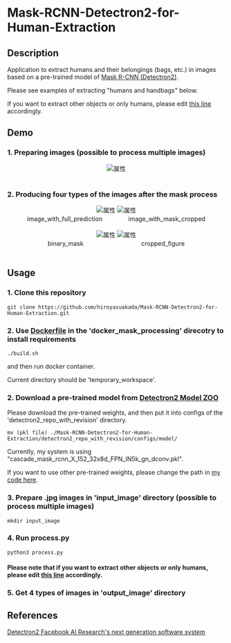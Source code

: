 # Mask-RCNN-Detectron2-for-Human-Extraction

## Description

Application to extract humans and their belongings (bags, etc.) in images based on a pre-trained model of [Mask R-CNN (Detectron2)](https://github.com/facebookresearch/detectron2). 

Please see examples of extracting "humans and handbags" below.

If you want to extract other objects or only humans, please edit [this line](https://github.com/hiroyasuakada/Mask-RCNN-Detectron2-for-Object-Extraction/blob/44d9d90fd9ff50df769c11bfe06a6ce15afd5bef/detectron2_repo_with_revision/detectron2/utils/visualizer.py#L623) accordingly.

## Demo

### 1. Preparing images (possible to process multiple images)

<div align="center">
<img src="https://github.com/hiroyasuakada/mask-processing/blob/master/demo/input_image/test_input.jpg" alt="属性" title="タイトル">
</div>

<br>

### 2. Producing four types of the images after the mask process
 
<div align="center">
<img src="https://github.com/hiroyasuakada/mask-processing/blob/master/demo/output_image/image_with_full_prediction/test_output.jpg" alt="属性">
<img src="https://github.com/hiroyasuakada/mask-processing/blob/master/demo/output_image/image_with_mask_cropped/test_output.jpg" alt="属性">
<div align="center">
image_with_full_prediction　　 　　image_with_mask_cropped
</div>

<br>

<img src="https://github.com/hiroyasuakada/mask-processing/blob/master/demo/output_image/cropped_figure/test_output.jpg" alt="属性">
<img src="https://github.com/hiroyasuakada/mask-processing/blob/master/demo/output_image/binary_mask/test_output.jpg" alt="属性">
<div align="center">
binary_mask　　　　　　 　　 　cropped_figure
</div>

</div>

<br>

## Usage

### 1. Clone this repository

    git clone https://github.com/hiroyasuakada/Mask-RCNN-Detectron2-for-Human-Extraction.git

### 2. Use [Dockerfile](<https://github.com/hiroyasuakada/mask-processing/tree/master/docker_mask_processing/>) in the 'docker_mask_processing' direcotry to install requirements

    ./build.sh

and then run docker container.

Current directory should be 'temporary_workspace'.

### 2. Download a pre-trained model from [Detectron2 Model ZOO](<https://github.com/facebookresearch/detectron2/blob/master/MODEL_ZOO.md/>) 

Please download the pre-trained weights, and then put it into configs of the 'detectron2_repo_with_revision' directory.

    mv (pkl file) ./Mask-RCNN-Detectron2-for-Human-Extraction/detectron2_repo_with_revision/configs/model/

Currently, my system is using "cascade_mask_rcnn_X_152_32x8d_FPN_IN5k_gn_dconv.pkl". 

If you want to use other pre-trained weights, please change the path in [my code here](https://github.com/hiroyasuakada/Mask-RCNN-Detectron2-for-Human-Extraction/blob/fa00e92835b0931e09b7c08947197ee04cf8694d/process.py#L33). 

### 3. Prepare .jpg images in 'input_image' directory (possible to process multiple images)

    mkdir input_image

### 4. Run process.py

    python3 process.py
    
#### Please note that if you want to extract other objects or only humans, please edit [this line](https://github.com/hiroyasuakada/Mask-RCNN-Detectron2-for-Object-Extraction/blob/44d9d90fd9ff50df769c11bfe06a6ce15afd5bef/detectron2_repo_with_revision/detectron2/utils/visualizer.py#L623) accordingly.

### 5. Get 4 types of images in 'output_image' directory


## References
[Detectron2 Facebook AI Research's next generation software system](https://github.com/facebookresearch/detectron2)
